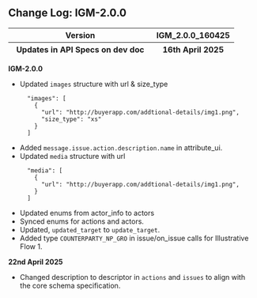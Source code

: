 ## Change Log: IGM-2.0.0

<table>
<colgroup>
<col style="width: 63%" />
<col style="width: 36%" />
</colgroup>
<thead>
<tr class="header">
<th>Version</th>
<th>IGM_2.0.0_160425</th>
</tr>

<tr class="odd">
<th>Updates in API Specs on dev doc</th>
<th>16th April 2025</th>
</tr>
</thead>
<tbody>
</tbody>
</table>


**IGM-2.0.0**
  - Updated `images` structure with url & size_type
      ```
        "images": [
          {
            "url": "http://buyerapp.com/addtional-details/img1.png",
            "size_type": "xs"
          }
        ]
      ```
  - Added `message.issue.action.description.name` in attribute_ui.
  - Updated `media` structure with url
      ```
        "media": [
          {
            "url": "http://buyerapp.com/addtional-details/img1.png",
          }
        ]
      ```
  - Updated enums from actor_info to actors
  - Synced enums for actions and actors.
  - Updated, `updated_target` to `update_target`.
  - Added type `COUNTERPARTY_NP_GRO` in issue/on_issue calls for Illustrative Flow 1.

  ****22nd April 2025****
  - Changed description to descriptor in `actions` and `issues` to align with the core schema specification.


